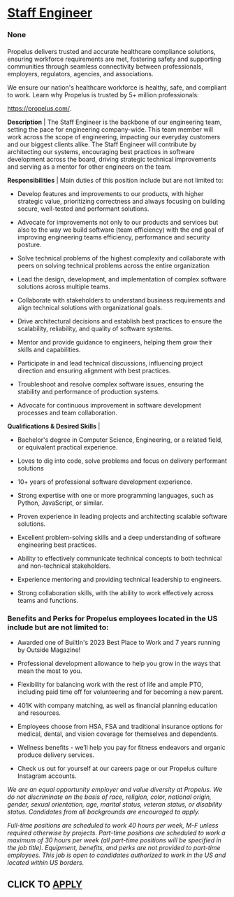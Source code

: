 # [Staff Engineer](https://www.remotewlb.com/apply/staff-engineer-140670)  
### None  
####  

Propelus delivers trusted and accurate healthcare compliance solutions, ensuring workforce requirements are met, fostering safety and supporting communities through seamless connectivity between professionals, employers, regulators, agencies, and associations.  
  
We ensure our nation's healthcare workforce is healthy, safe, and compliant to work. Learn why Propelus is trusted by 5+ million professionals:

https://propelus.com/.

 **Description** | The Staff Engineer is the backbone of our engineering team, setting the pace for engineering company-wide. This team member will work across the scope of engineering, impacting our everyday customers and our biggest clients alike. The Staff Engineer will contribute by architecting our systems, encouraging best practices in software development across the board, driving strategic technical improvements and serving as a mentor for other engineers on the team.

 **Responsibilities** | Main duties of this position include but are not limited to:

  * Develop features and improvements to our products, with higher strategic value, prioritizing correctness and always focusing on building secure, well-tested and performant solutions.

  * Advocate for improvements not only to our products and services but also to the way we build software (team efficiency) with the end goal of improving engineering teams efficiency, performance and security posture.

  * Solve technical problems of the highest complexity and collaborate with peers on solving technical problems across the entire organization

  * Lead the design, development, and implementation of complex software solutions across multiple teams.

  * Collaborate with stakeholders to understand business requirements and align technical solutions with organizational goals.

  * Drive architectural decisions and establish best practices to ensure the scalability, reliability, and quality of software systems.

  * Mentor and provide guidance to engineers, helping them grow their skills and capabilities.

  * Participate in and lead technical discussions, influencing project direction and ensuring alignment with best practices.

  * Troubleshoot and resolve complex software issues, ensuring the stability and performance of production systems.

  * Advocate for continuous improvement in software development processes and team collaboration.

 **Qualifications & Desired Skills** |

  * Bachelor's degree in Computer Science, Engineering, or a related field, or equivalent practical experience.

  * Loves to dig into code, solve problems and focus on delivery performant solutions

  * 10+ years of professional software development experience.

  * Strong expertise with one or more programming languages, such as Python, JavaScript, or similar.

  * Proven experience in leading projects and architecting scalable software solutions.

  * Excellent problem-solving skills and a deep understanding of software engineering best practices.

  * Ability to effectively communicate technical concepts to both technical and non-technical stakeholders.

  * Experience mentoring and providing technical leadership to engineers.

  * Strong collaboration skills, with the ability to work effectively across teams and functions.

###  **Benefits and Perks for Propelus employees located in the US include but are not limited to:**

  * Awarded one of BuiltIn's 2023 Best Place to Work and 7 years running by Outside Magazine!

  * Professional development allowance to help you grow in the ways that mean the most to you.

  * Flexibility for balancing work with the rest of life and ample PTO, including paid time off for volunteering and for becoming a new parent.

  * 401K with company matching, as well as financial planning education and resources.

  * Employees choose from HSA, FSA and traditional insurance options for medical, dental, and vision coverage for themselves and dependents. 

  * Wellness benefits - we’ll help you pay for fitness endeavors and organic produce delivery services.

  * Check us out for yourself at our careers page or our Propelus culture Instagram accounts. 

_We are an equal opportunity employer and value diversity at Propelus. We do not discriminate on the basis of race, religion, color, national origin, gender, sexual orientation, age, marital status, veteran status, or disability status. Candidates from all backgrounds are encouraged to apply._

 _Full-time positions are scheduled to work 40 hours per week, M-F unless required otherwise by projects. Part-time positions are scheduled to work a maximum of 30 hours per week (all part-time positions will be specified in the job title). Equipment, benefits, and perks are not provided to part-time employees. This job is open to candidates authorized to work in the US and located within US borders._

  
## CLICK TO [APPLY](https://www.remotewlb.com/apply/staff-engineer-140670)

